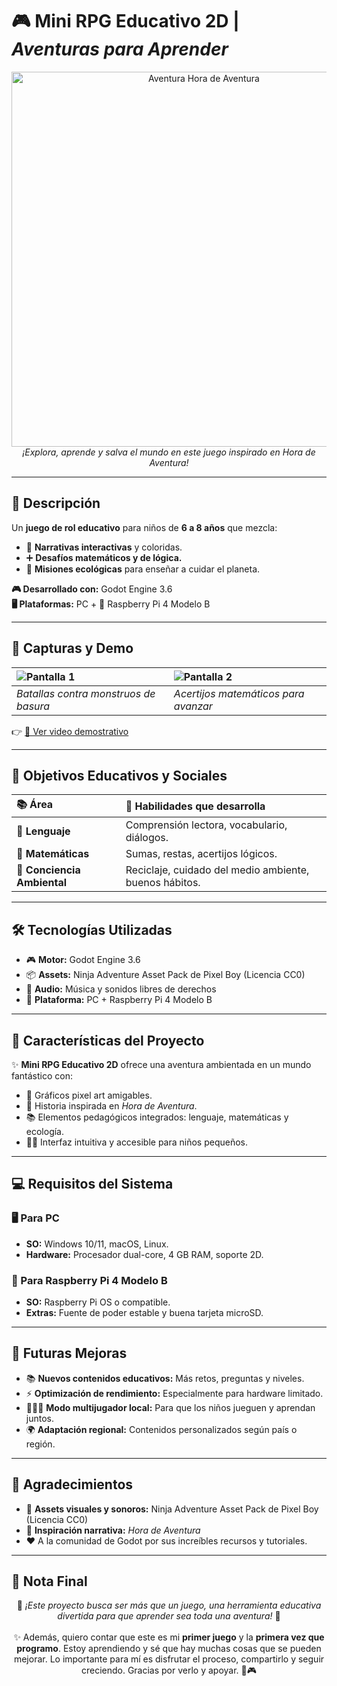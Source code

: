 # 🎮 Mini RPG Educativo 2D | *Aventuras para Aprender*

<div align="center">
  <img src="https://github.com/user-attachments/assets/e8b22748-267d-429c-bad4-acfef8163908" alt="Aventura Hora de Aventura" width="600">
  <br>
  <em>¡Explora, aprende y salva el mundo en este juego inspirado en Hora de Aventura!</em>
</div>

---

## 🌟 Descripción

Un **juego de rol educativo** para niños de **6 a 8 años** que mezcla:
- 📖 **Narrativas interactivas** y coloridas.
- ➕ **Desafíos matemáticos y de lógica.**
- 🌱 **Misiones ecológicas** para enseñar a cuidar el planeta.

**🎮 Desarrollado con:** Godot Engine 3.6  
**🖥️ Plataformas:** PC + 🍓 Raspberry Pi 4 Modelo B  

---

## 🎨 Capturas y Demo

| ![Pantalla 1](images/screenshot1.png) | ![Pantalla 2](images/screenshot2.png) |
|:-------------------------------------|:-------------------------------------|
| *Batallas contra monstruos de basura* | *Acertijos matemáticos para avanzar* |

👉 [🎥 Ver video demostrativo](https://youtu.be/ejemplo)

---

## 🎯 Objetivos Educativos y Sociales

| 📚 Área                  | 🎯 Habilidades que desarrolla                     |
|:------------------------|:--------------------------------------------------|
| **📖 Lenguaje**            | Comprensión lectora, vocabulario, diálogos.        |
| **🧮 Matemáticas**         | Sumas, restas, acertijos lógicos.                  |
| **🌱 Conciencia Ambiental** | Reciclaje, cuidado del medio ambiente, buenos hábitos.|

---

## 🛠️ Tecnologías Utilizadas

- 🎮 **Motor:** Godot Engine 3.6  
- 📦 **Assets:** Ninja Adventure Asset Pack de Pixel Boy (Licencia CC0)  
- 🎵 **Audio:** Música y sonidos libres de derechos  
- 🍓 **Plataforma:** PC + Raspberry Pi 4 Modelo B  

---

## 📜 Características del Proyecto

✨ **Mini RPG Educativo 2D** ofrece una aventura ambientada en un mundo fantástico con:

- 🎨 Gráficos pixel art amigables.
- 📖 Historia inspirada en *Hora de Aventura*.
- 📚 Elementos pedagógicos integrados: lenguaje, matemáticas y ecología.
- 👦👧 Interfaz intuitiva y accesible para niños pequeños.

---

## 💻 Requisitos del Sistema

### 🖥️ Para PC
- **SO:** Windows 10/11, macOS, Linux.
- **Hardware:** Procesador dual-core, 4 GB RAM, soporte 2D.

### 🍓 Para Raspberry Pi 4 Modelo B
- **SO:** Raspberry Pi OS o compatible.
- **Extras:** Fuente de poder estable y buena tarjeta microSD.

---

## 🚀 Futuras Mejoras

- 📚 **Nuevos contenidos educativos:** Más retos, preguntas y niveles.
- ⚡ **Optimización de rendimiento:** Especialmente para hardware limitado.
- 🧑‍🤝‍🧑 **Modo multijugador local:** Para que los niños jueguen y aprendan juntos.
- 🌍 **Adaptación regional:** Contenidos personalizados según país o región.

---

## 🎉 Agradecimientos

- 👾 **Assets visuales y sonoros:** Ninja Adventure Asset Pack de Pixel Boy (Licencia CC0)
- 📖 **Inspiración narrativa:** *Hora de Aventura*
- ❤️ A la comunidad de Godot por sus increíbles recursos y tutoriales.

---

## 📌 Nota Final

<div align="center">
  📢 <em>¡Este proyecto busca ser más que un juego, una herramienta educativa divertida para que aprender sea toda una aventura!</em> 🌈  
  <br><br>
  ✨ Además, quiero contar que este es mi <strong>primer juego</strong> y la <strong>primera vez que programo</strong>. Estoy aprendiendo y sé que hay muchas cosas que se pueden mejorar. Lo importante para mí es disfrutar el proceso, compartirlo y seguir creciendo. Gracias por verlo y apoyar. 🙌🎮
</div>

